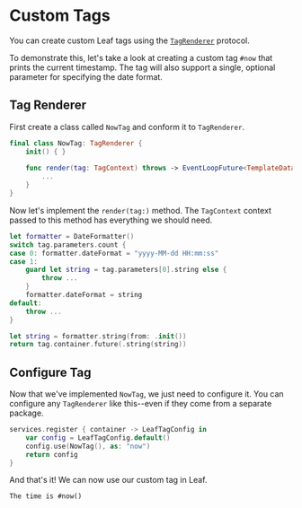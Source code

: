 # Custom Tags

You can create custom Leaf tags using the [`TagRenderer`](https://api.vapor.codes/template-kit/latest/TemplateKit/Protocols/TagRenderer.html) protocol. 

To demonstrate this, let's take a look at creating a custom tag `#now` that prints the current timestamp. The tag will also support a single, optional parameter for specifying the date format.

## Tag Renderer

First create a class called `NowTag` and conform it to `TagRenderer`.

```swift
final class NowTag: TagRenderer {
    init() { }
    
    func render(tag: TagContext) throws -> EventLoopFuture<TemplateData> {
        ...
    }
}
```

Now let's implement the `render(tag:)` method. The `TagContext` context passed to this method has everything we should need.

```swift
let formatter = DateFormatter()
switch tag.parameters.count {
case 0: formatter.dateFormat = "yyyy-MM-dd HH:mm:ss"
case 1:
    guard let string = tag.parameters[0].string else {
        throw ...
    }
    formatter.dateFormat = string
default:
    throw ...
}

let string = formatter.string(from: .init())
return tag.container.future(.string(string))
```

## Configure Tag

Now that we've implemented `NowTag`, we just need to configure it. You can configure any `TagRenderer` like this--even if they come from a separate package.

```swift
services.register { container -> LeafTagConfig in
    var config = LeafTagConfig.default()
    config.use(NowTag(), as: "now")
    return config
}
```

And that's it! We can now use our custom tag in Leaf.

```leaf
The time is #now()
```
